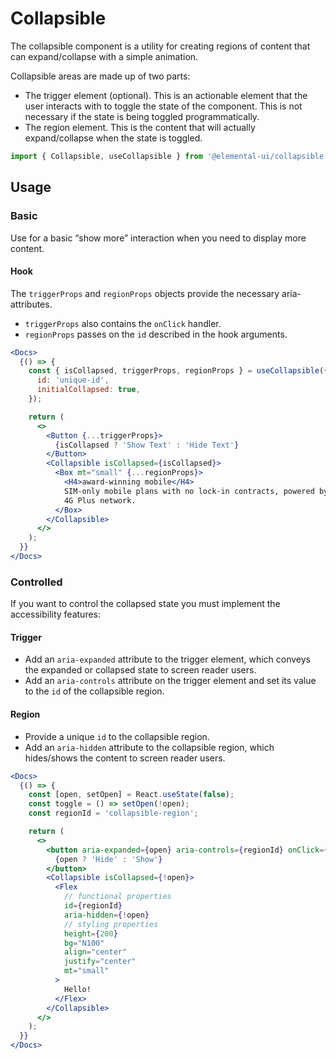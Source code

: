 # Collapsible

The collapsible component is a utility for creating regions of content that can
expand/collapse with a simple animation.

Collapsible areas are made up of two parts:

- The trigger element (optional). This is an actionable element that the user
  interacts with to toggle the state of the component. This is not necessary if
  the state is being toggled programmatically.
- The region element. This is the content that will actually expand/collapse when
  the state is toggled.

```jsx
import { Collapsible, useCollapsible } from '@elemental-ui/collapsible';
```

## Usage

### Basic

Use for a basic “show more” interaction when you need to display more content.

#### Hook

The `triggerProps` and `regionProps` objects provide the necessary
aria-attributes.

- `triggerProps` also contains the `onClick` handler.
- `regionProps` passes on the `id` described in the hook arguments.

```jsx live
<Docs>
  {() => {
    const { isCollapsed, triggerProps, regionProps } = useCollapsible({
      id: 'unique-id',
      initialCollapsed: true,
    });

    return (
      <>
        <Button {...triggerProps}>
          {isCollapsed ? 'Show Text' : 'Hide Text'}
        </Button>
        <Collapsible isCollapsed={isCollapsed}>
          <Box mt="small" {...regionProps}>
            <H4>award-winning mobile</H4>
            SIM-only mobile plans with no lock-in contracts, powered by the Optus
            4G Plus network.
          </Box>
        </Collapsible>
      </>
    );
  }}
</Docs>
```

### Controlled

If you want to control the collapsed state you must implement the accessibility
features:

#### Trigger

- Add an `aria-expanded` attribute to the trigger element, which conveys the
  expanded or collapsed state to screen reader users.
- Add an `aria-controls` attribute on the trigger element and set its value to
  the `id` of the collapsible region.

#### Region

- Provide a unique `id` to the collapsible region.
- Add an `aria-hidden` attribute to the collapsible region, which hides/shows the
  content to screen reader users.

```jsx live
<Docs>
  {() => {
    const [open, setOpen] = React.useState(false);
    const toggle = () => setOpen(!open);
    const regionId = 'collapsible-region';

    return (
      <>
        <button aria-expanded={open} aria-controls={regionId} onClick={toggle}>
          {open ? 'Hide' : 'Show'}
        </button>
        <Collapsible isCollapsed={!open}>
          <Flex
            // functional properties
            id={regionId}
            aria-hidden={!open}
            // styling properties
            height={200}
            bg="N100"
            align="center"
            justify="center"
            mt="small"
          >
            Hello!
          </Flex>
        </Collapsible>
      </>
    );
  }}
</Docs>
```
